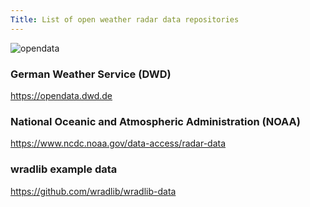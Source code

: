 ```yaml
---
Title: List of open weather radar data repositories
---
```


![opendata](https://upload.wikimedia.org/wikipedia/commons/thumb/8/84/Open_data_large_color_%28vector%29.svg/493px-Open_data_large_color_%28vector%29.svg.png "Open Data")


### German Weather Service (DWD)

<https://opendata.dwd.de>


### National Oceanic and Atmospheric Administration (NOAA)

<https://www.ncdc.noaa.gov/data-access/radar-data>


### wradlib example data

<https://github.com/wradlib/wradlib-data>

